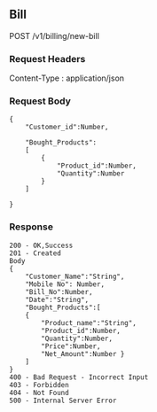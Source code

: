 ## Bill

POST /v1/billing/new-bill

### Request Headers

Content-Type : application/json

<!-- Json array of products -->
### Request Body
```
{
    "Customer_id":Number,   
    
    "Bought_Products":
    [
        {
            "Product_id":Number,      
            "Quantity":Number
        }
    ]
    
}
```
### Response
```
200 - OK,Success
201 - Created
Body
{
    "Customer_Name":"String",
    "Mobile No": Number,
    "Bill_No":Number,
    "Date":"String",
    "Bought_Products":[
    {
        "Product_name":"String", 
        "Product_id":Number,
        "Quantity":Number,
        "Price":Number,  
        "Net_Amount":Number }
    ] 
}
400 - Bad Request - Incorrect Input
403 - Forbidden
404 - Not Found
500 - Internal Server Error
```
